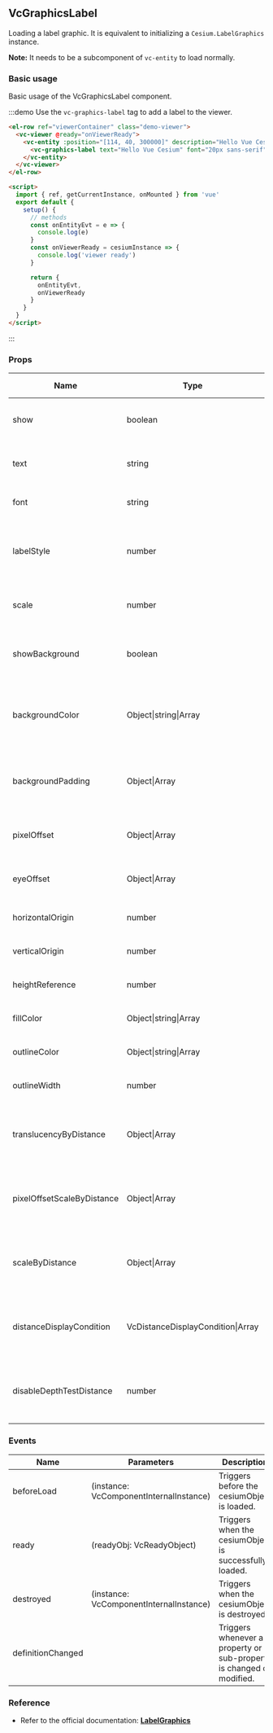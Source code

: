 ## VcGraphicsLabel

Loading a label graphic. It is equivalent to initializing a `Cesium.LabelGraphics` instance.

**Note:** It needs to be a subcomponent of `vc-entity` to load normally.

### Basic usage

Basic usage of the VcGraphicsLabel component.

:::demo Use the `vc-graphics-label` tag to add a label to the viewer.

```html
<el-row ref="viewerContainer" class="demo-viewer">
  <vc-viewer @ready="onViewerReady">
    <vc-entity :position="[114, 40, 300000]" description="Hello Vue Cesium" @click="onEntityEvt" @mouseover="onEntityEvt" @mouseout="onEntityEvt">
      <vc-graphics-label text="Hello Vue Cesium" font="20px sans-serif" :pixelOffset="[0, 20]" fillColor="red"></vc-graphics-label>
    </vc-entity>
  </vc-viewer>
</el-row>

<script>
  import { ref, getCurrentInstance, onMounted } from 'vue'
  export default {
    setup() {
      // methods
      const onEntityEvt = e => {
        console.log(e)
      }
      const onViewerReady = cesiumInstance => {
        console.log('viewer ready')
      }

      return {
        onEntityEvt,
        onViewerReady
      }
    }
  }
</script>
```

:::

### Props

<!-- prettier-ignore -->
| Name | Type | Default | Description | Accepted Values |
| ---- | ---- | ------- | ----------- | --------------- |
| show | boolean | `true` | `optional` A boolean Property specifying the visibility of the label. |
| text | string | | `optional` A Property specifying the text. Explicit newlines '\n' are supported. |
| font | string | `'30px sans-serif'` | `optional` A Property specifying the CSS font. |
| labelStyle | number | `0` | `optional` A Property specifying the LabelStyle. **FILL: 0, OUTLINE: 1, FILL_AND_OUTLINE: 2** |0/1/2|
| scale | number | `1.0` | `optional` A numeric Property specifying the scale to apply to the text. |
| showBackground | boolean | `false` | `optional` A boolean Property specifying the visibility of the background behind the label. |
| backgroundColor | Object\|string\|Array | `{ x: 0.165, y: 0.165, z: 0.165, w: 0.8 }` | `optional` A Property specifying the background Color. |
| backgroundPadding | Object\|Array | `{x: 7, y: 5}` | `optional` A Cartesian2 Property specifying the horizontal and vertical background padding in pixels. |
| pixelOffset | Object\|Array | `{x: 0, y: 0 }` | `optional` A Cartesian2 Property specifying the pixel offset. |
| eyeOffset | Object\|Array | `{x: 0, y: 0, z: 0}` | `optional` A Cartesian3 Property specifying the eye offset.|
| horizontalOrigin | number | `0` | `optional` A Property specifying the HorizontalOrigin. |
| verticalOrigin | number | `0` | `optional` A Property specifying the VerticalOrigin. |
| heightReference | number | `0` | `optional` A Property specifying what the height is relative to. |
| fillColor | Object\|string\|Array | `white` | `optional` A Property specifying the fill Color. |
| outlineColor | Object\|string\|Array | `black` | `optional` A Property specifying the outline Color. |
| outlineWidth | number | `1.0` | `optional` A numeric Property specifying the outline width. |
| translucencyByDistance | Object\|Array | | `optional` A NearFarScalar Property used to set translucency based on distance from the camera. |
| pixelOffsetScaleByDistance | Object\|Array | | `optional` A NearFarScalar Property used to set pixelOffset based on distance from the camera. |
| scaleByDistance | Object\|Array | | `optional` A NearFarScalar Property used to set scale based on distance from the camera. |
| distanceDisplayCondition | VcDistanceDisplayCondition\|Array | | `optional` A Property specifying at what distance from the camera that this label will be displayed. |
| disableDepthTestDistance | number | | `optional` A Property specifying the distance from the camera at which to disable the depth test to. |

### Events

| Name              | Parameters                              | Description                                                          |
| ----------------- | --------------------------------------- | -------------------------------------------------------------------- |
| beforeLoad        | (instance: VcComponentInternalInstance) | Triggers before the cesiumObject is loaded.                          |
| ready             | (readyObj: VcReadyObject)               | Triggers when the cesiumObject is successfully loaded.               |
| destroyed         | (instance: VcComponentInternalInstance) | Triggers when the cesiumObject is destroyed.                         |
| definitionChanged |                                         | Triggers whenever a property or sub-property is changed or modified. |

### Reference

- Refer to the official documentation: **[LabelGraphics](https://cesium.com/docs/cesiumjs-ref-doc/LabelGraphics.html)**
